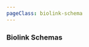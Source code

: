 ```yaml
---
pageClass: biolink-schema
---
```


### Biolink Schemas

<ClientOnly>
  <GraphvizViewer :directory="'biolink'" ></GraphvizViewer>
</ClientOnly>

<style lang="css">

  .biolink-schema .theme-default-content {
    max-width: 100% !important;
    margin: 0;
  }
  
  .biolink-schema .page {
    padding-left: 10em;
  }

</style>
